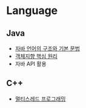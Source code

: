 # Language

## Java

- [자바 언어의 구조와 기본 문법](./java/1.md)
- [객체지향 핵심 원리](./java/2.md)
- 자바 API 활용

## C++

- [멀티스레드 프로그래밍](./c++/multithread-programming.md)